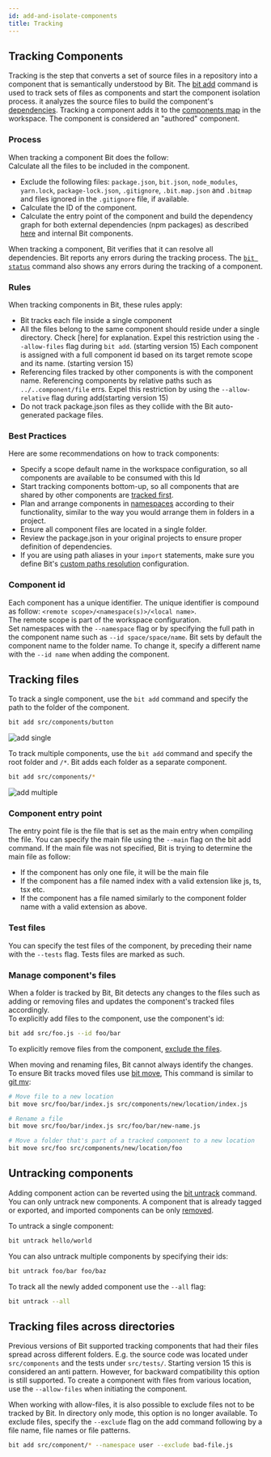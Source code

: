 ```yaml
---
id: add-and-isolate-components
title: Tracking 
---
```


## Tracking Components

Tracking is the step that converts a set of source files in a repository into a component that is semantically understood by Bit. The [bit add](/docs/apis/cli-all#add) command is used to track sets of files as components and start the component isolation process. it analyzes the source files to build the component's [dependencies](/docs/dependencies).  Tracking a component adds it to the [components map](/docs/workspace#components-map) in the workspace. The component is considered an "authored" component.  

### Process

When tracking a component Bit does the follow:  
Calculate all the files to be included in the component.  

- Exclude the following files:  `package.json`, `bit.json`, `node_modules`, `yarn.lock`, `package-lock.json`, `.gitignore`, `.bit.map.json` and `.bitmap` and files ignored in the `.gitignore` file, if available.
- Calculate the ID of the component.
- Calculate the entry point of the component and build the dependency graph for both external dependencies (npm packages) as described [here](/docs/dependencies) and internal Bit components.

When tracking a component, Bit verifies that it can resolve all dependencies. Bit reports any errors during the tracking process. The [`bit status`](/docs/apis/cli-all#status) command also shows any errors during the tracking of a component.  

### Rules

When tracking components in Bit, these rules apply:  

- Bit tracks each file inside a single component
- All the files belong to the same component should reside under a single directory. Check [here] for explanation. Expel this restriction using the `--allow-files` flag during `bit add`. (starting version 15)
Each component is assigned with a full component id based on its target remote scope and its name. (starting version 15)
- Referencing files tracked by other components is with the component name. Referencing components by relative paths such as `../..component/file` errs. Expel this restriction by using the `--allow-relative` flag during add(starting version 15)
- Do not track package.json files as they collide with the Bit auto-generated package files.  

### Best Practices

Here are some recommendations on how to track components:  

- Specify a scope default name in the workspace configuration, so all components are available to be consumed with this Id
- Start tracking components bottom-up, so all components that are shared by other components are [tracked first](/docs/best-practices#publish-shared-files-as-bit-components).  
- Plan and arrange components in [namespaces](/docs/best-practices#use-namespaces) according to their functionality, similar to the way you would arrange them in folders in a project.
- Ensure all component files are located in a single folder.  
- Review the package.json in your original projects to ensure proper definition of dependencies.  
- If you are using path aliases in your `import` statements, make sure you define Bit's [custom paths resolution](/docs/dependencies#custom-paths) configuration.

### Component id

Each component has a unique identifier. The unique identifier is compound as follow: `<remote scope>/<namespace(s)>/<local name>`.  
The remote scope is part of the workspace configuration.  
Set namespaces with the `--namespace` flag or by specifying the full path in the component name such as `--id space/space/name`.
Bit sets by default the component name to the folder name. To change it, specify a different name with the `--id name` when adding the component.  

## Tracking files

To track a single component, use the `bit add` command and specify the path to the folder of the component.  

```bash
bit add src/components/button
```

![add single](https://storage.googleapis.com/static.bit.dev/docs/gifs/add.gif)

To track multiple components, use the `bit add` command and specify the root folder and `/*`. Bit adds each folder as a separate component.  

```bash
bit add src/components/*
```

![add multiple](https://storage.googleapis.com/static.bit.dev/docs/gifs/add-multiple.gif)

### Component entry point

The entry point file is the file that is set as the main entry when compiling the file. You can specify the main file using the `--main` flag on the bit add command. If the main file was not specified, Bit is trying to determine the main file as follow:  

- If the component has only one file, it will be the main file
- If the component has a file named index with a valid extension like js, ts, tsx etc.  
- If the component has a file named similarly to the component folder name with a valid extension as above.

### Test files

You can specify the test files of the component, by preceding their name with the `--tests` flag. Tests files are marked as such.

### Manage component's files

When a folder is tracked by Bit, Bit detects any changes to the files such as adding or removing files and updates the component's tracked files accordingly.  
To explicitly add files to the component, use the component's id:  

```bash
bit add src/foo.js --id foo/bar
```

To explicitly remove files from the component, [exclude the files](#excluding-files).  

When moving and renaming files, Bit cannot always identify the changes. To ensure Bit tracks moved files use [bit move](/docs/apis/cli-all#move), This command is similar to [git mv](https://git-scm.com/docs/git-mv):  

```bash
# Move file to a new location
bit move src/foo/bar/index.js src/components/new/location/index.js

# Rename a file
bit move src/foo/bar/index.js src/foo/bar/new-name.js

# Move a folder that's part of a tracked component to a new location
bit move src/foo src/components/new/location/foo
```

## Untracking components

Adding component action can be reverted using the [bit untrack](/docs/apis/cli-all#untrack) command. You can only untrack new components. A component that is already tagged or exported, and imported components can be only [removed](/docs/removing-components).  

To untrack a single component:  

```bash
bit untrack hello/world
```

You can also untrack multiple components by specifying their ids:  

```bash
bit untrack foo/bar foo/baz
```

To track all the newly added component use the `--all` flag:  

```bash
bit untrack --all
```

## Tracking files across directories

Previous versions of Bit supported tracking components that had their files spread across different folders. E.g. the source code was located under `src/components` and the tests under `src/tests/`. Starting version 15 this is considered an anti pattern. However, for backward compatibility this option is still supported. To create a component with files from various location, use the `--allow-files` when initiating the component.  

When working with allow-files, it is also possible to exclude files not to be tracked by Bit. In directory only mode, this option is no longer available. To exclude files, specify the `--exclude` flag on the add command following by a file name, file names or file patterns.

```bash
bit add src/component/* --namespace user --exclude bad-file.js
```
